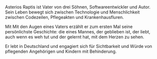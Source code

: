 Asterios Raptis ist Vater von drei Söhnen, Softwareentwickler und Autor.
Sein Leben bewegt sich zwischen Technologie und Menschlichkeit 
zwischen Codezeilen, Pflegeakten und Krankenhausfluren.

Mit Mit den Augen eines Vaters erzählt er zum ersten Mal seine persönlichste Geschichte:
die eines Mannes, der geblieben ist,
der liebt, auch wenn es weh tut 
und der gelernt hat, mit dem Herzen zu sehen.

Er lebt in Deutschland und engagiert sich für Sichtbarkeit und Würde von pflegenden Angehörigen und Kindern mit
Behinderung.